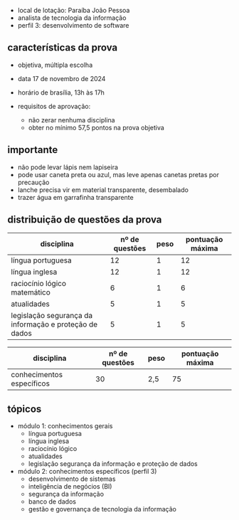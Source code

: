 
- local de lotação: Paraíba João Pessoa
- analista de tecnologia da informação
- perfil 3: desenvolvimento de software

## características da prova

- objetiva, múltipla escolha
- data 17 de novembro de 2024
- horário de brasília, 13h às 17h

- requisitos de aprovação:
  - não zerar nenhuma disciplina
  - obter no mínimo 57,5 pontos na prova objetiva

## importante

- não pode levar lápis nem lapiseira
- pode usar caneta preta ou azul, mas leve apenas canetas pretas por precaução
- lanche precisa vir em material transparente, desembalado
- trazer água em garrafinha transparente

## distribuição de questões da prova

| disciplina | nº de questões | peso | pontuação máxima |
| --- | --- | --- | --- |
| língua portuguesa | 12 | 1 | 12 |
| língua inglesa | 12 | 1 | 12 |
| raciocínio lógico matemático | 6 | 1 | 6 |
| atualidades | 5 | 1 | 5 |
| legislação segurança da informação e proteção de dados | 5 | 1 | 5 |

| disciplina | nº de questões | peso | pontuação máxima |
| --- | --- | --- | --- |
| conhecimentos específicos | 30 | 2,5 | 75 |


## tópicos

- módulo 1: conhecimentos gerais
  - língua portuguesa
  - língua inglesa
  - raciocínio lógico
  - atualidades
  - legislação segurança da informação e proteção de dados
- módulo 2: conhecimentos específicos (perfil 3)
  - desenvolvimento de sistemas
  - inteligência de negócios (BI)
  - segurança da informação
  - banco de dados
  - gestão e governança de tecnologia da informação
